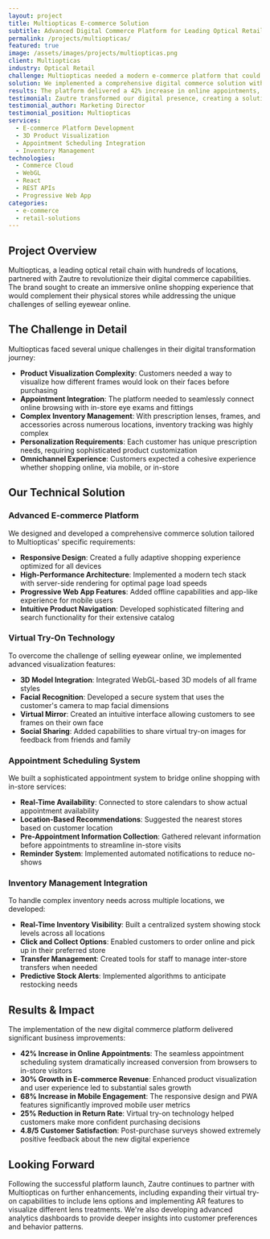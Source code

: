 ```yaml
---
layout: project
title: Multiopticas E-commerce Solution
subtitle: Advanced Digital Commerce Platform for Leading Optical Retailer
permalink: /projects/multiopticas/
featured: true
image: /assets/images/projects/multiopticas.png
client: Multiopticas
industry: Optical Retail
challenge: Multiopticas needed a modern e-commerce platform that could integrate their extensive product catalog, support virtual try-on capabilities, and provide a seamless omnichannel experience for their customers across multiple locations.
solution: We implemented a comprehensive digital commerce solution with advanced product visualization, appointment scheduling integration, and a robust inventory management system that bridges the online-offline customer journey.
results: The platform delivered a 42% increase in online appointments, 30% growth in digital sales, and significantly improved customer satisfaction metrics for both online shopping and in-store pickup experiences.
testimonial: Zautre transformed our digital presence, creating a solution that perfectly balances technical innovation with ease of use. The virtual try-on feature has been a game-changer for our business.
testimonial_author: Marketing Director
testimonial_position: Multiopticas
services:
  - E-commerce Platform Development
  - 3D Product Visualization
  - Appointment Scheduling Integration
  - Inventory Management
technologies:
  - Commerce Cloud
  - WebGL
  - React
  - REST APIs
  - Progressive Web App
categories:
  - e-commerce
  - retail-solutions
---
```


## Project Overview

Multiopticas, a leading optical retail chain with hundreds of locations, partnered with Zautre to revolutionize their digital commerce capabilities. The brand sought to create an immersive online shopping experience that would complement their physical stores while addressing the unique challenges of selling eyewear online.

## The Challenge in Detail

Multiopticas faced several unique challenges in their digital transformation journey:

- **Product Visualization Complexity**: Customers needed a way to visualize how different frames would look on their faces before purchasing
- **Appointment Integration**: The platform needed to seamlessly connect online browsing with in-store eye exams and fittings
- **Complex Inventory Management**: With prescription lenses, frames, and accessories across numerous locations, inventory tracking was highly complex
- **Personalization Requirements**: Each customer has unique prescription needs, requiring sophisticated product customization
- **Omnichannel Experience**: Customers expected a cohesive experience whether shopping online, via mobile, or in-store

## Our Technical Solution

### Advanced E-commerce Platform

We designed and developed a comprehensive commerce solution tailored to Multiopticas' specific requirements:

- **Responsive Design**: Created a fully adaptive shopping experience optimized for all devices
- **High-Performance Architecture**: Implemented a modern tech stack with server-side rendering for optimal page load speeds
- **Progressive Web App Features**: Added offline capabilities and app-like experience for mobile users
- **Intuitive Product Navigation**: Developed sophisticated filtering and search functionality for their extensive catalog

### Virtual Try-On Technology

To overcome the challenge of selling eyewear online, we implemented advanced visualization features:

- **3D Model Integration**: Integrated WebGL-based 3D models of all frame styles
- **Facial Recognition**: Developed a secure system that uses the customer's camera to map facial dimensions
- **Virtual Mirror**: Created an intuitive interface allowing customers to see frames on their own face
- **Social Sharing**: Added capabilities to share virtual try-on images for feedback from friends and family

### Appointment Scheduling System

We built a sophisticated appointment system to bridge online shopping with in-store services:

- **Real-Time Availability**: Connected to store calendars to show actual appointment availability
- **Location-Based Recommendations**: Suggested the nearest stores based on customer location
- **Pre-Appointment Information Collection**: Gathered relevant information before appointments to streamline in-store visits
- **Reminder System**: Implemented automated notifications to reduce no-shows

### Inventory Management Integration

To handle complex inventory needs across multiple locations, we developed:

- **Real-Time Inventory Visibility**: Built a centralized system showing stock levels across all locations
- **Click and Collect Options**: Enabled customers to order online and pick up in their preferred store
- **Transfer Management**: Created tools for staff to manage inter-store transfers when needed
- **Predictive Stock Alerts**: Implemented algorithms to anticipate restocking needs

## Results & Impact

The implementation of the new digital commerce platform delivered significant business improvements:

- **42% Increase in Online Appointments**: The seamless appointment scheduling system dramatically increased conversion from browsers to in-store visitors
- **30% Growth in E-commerce Revenue**: Enhanced product visualization and user experience led to substantial sales growth
- **68% Increase in Mobile Engagement**: The responsive design and PWA features significantly improved mobile user metrics
- **25% Reduction in Return Rate**: Virtual try-on technology helped customers make more confident purchasing decisions
- **4.8/5 Customer Satisfaction**: Post-purchase surveys showed extremely positive feedback about the new digital experience

## Looking Forward

Following the successful platform launch, Zautre continues to partner with Multiopticas on further enhancements, including expanding their virtual try-on capabilities to include lens options and implementing AR features to visualize different lens treatments. We're also developing advanced analytics dashboards to provide deeper insights into customer preferences and behavior patterns.